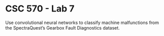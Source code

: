 # CSC 570 - Lab 7

Use convolutional neural networks to classify machine malfunctions from the SpectraQuest’s Gearbox Fault Diagnostics dataset.
